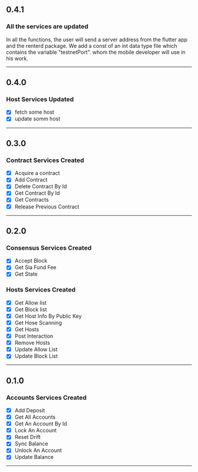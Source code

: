 ## 0.4.1
### All the services are updated
  In all the functions, the user will send a server address from the flutter app and the renterd package. We add a const of an int data type file which contains the variable "testnetPort". whom the mobile developer will use in his work.

  

---------------------------------
## 0.4.0
### Host Services Updated
  - [x] fetch some host
  - [x] update somm host 

---------------------------------
## 0.3.0
### Contract Services Created
  - [x] Acquire a contract
  - [x] Add Contract
  - [x] Delete Contract By Id
  - [x] Get Contract By Id
  - [x] Get Contracts
  - [x] Release Previous Contract

---------------------------------
## 0.2.0
### Consensus Services Created
  - [x] Accept Block
  - [x] Get Sia Fund Fee
  - [x] Get State
### Hosts Services Created
  - [x] Get Allow list
  - [x] Get Block list
  - [x] Get Host Info By Public Key
  - [x] Get Hose Scanning
  - [x] Get Hosts
  - [x] Post Interaction
  - [x] Remove Hosts
  - [x] Update Allow List
  - [x] Update Block List
---------------------------------

## 0.1.0
### Accounts Services Created
  - [x] Add Deposit
  - [x] Get All Accounts
  - [x] Get An Account By Id
  - [x] Lock An Account
  - [x] Reset Drift
  - [x] Sync Balance
  - [x] Unlock An Account 
  - [x] Update Balance   
---------------------------------
